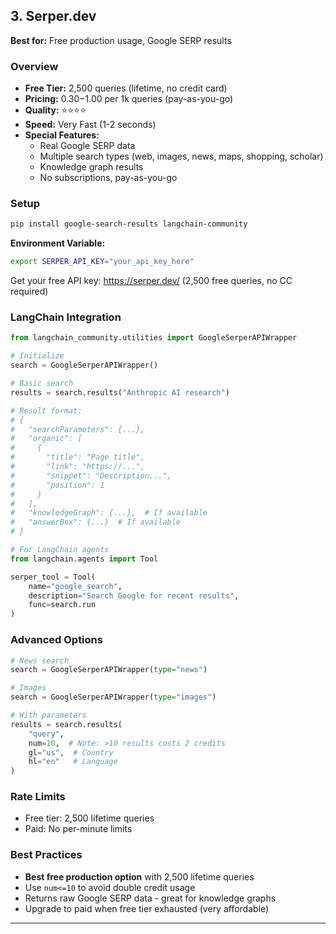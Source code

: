 ## 3. Serper.dev

**Best for:** Free production usage, Google SERP results

### Overview
- **Free Tier:** 2,500 queries (lifetime, no credit card)
- **Pricing:** $0.30-$1.00 per 1k queries (pay-as-you-go)
- **Quality:** ⭐⭐⭐⭐
- **Speed:** Very Fast (1-2 seconds)
- **Special Features:**
  - Real Google SERP data
  - Multiple search types (web, images, news, maps, shopping, scholar)
  - Knowledge graph results
  - No subscriptions, pay-as-you-go

### Setup

```bash
pip install google-search-results langchain-community
```

**Environment Variable:**
```bash
export SERPER_API_KEY="your_api_key_here"
```

Get your free API key: https://serper.dev/ (2,500 free queries, no CC required)

### LangChain Integration

```python
from langchain_community.utilities import GoogleSerperAPIWrapper

# Initialize
search = GoogleSerperAPIWrapper()

# Basic search
results = search.results("Anthropic AI research")

# Result format:
# {
#   "searchParameters": {...},
#   "organic": [
#     {
#       "title": "Page title",
#       "link": "https://...",
#       "snippet": "Description...",
#       "position": 1
#     }
#   ],
#   "knowledgeGraph": {...},  # If available
#   "answerBox": {...}  # If available
# }
```

```python
# For LangChain agents
from langchain.agents import Tool

serper_tool = Tool(
    name="google_search",
    description="Search Google for recent results",
    func=search.run
)
```

### Advanced Options

```python
# News search
search = GoogleSerperAPIWrapper(type="news")

# Images
search = GoogleSerperAPIWrapper(type="images")

# With parameters
results = search.results(
    "query",
    num=10,  # Note: >10 results costs 2 credits
    gl="us",  # Country
    hl="en"   # Language
)
```

### Rate Limits
- Free tier: 2,500 lifetime queries
- Paid: No per-minute limits

### Best Practices
- **Best free production option** with 2,500 lifetime queries
- Use `num<=10` to avoid double credit usage
- Returns raw Google SERP data - great for knowledge graphs
- Upgrade to paid when free tier exhausted (very affordable)

---

